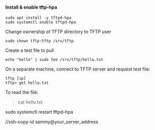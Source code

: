 #### Install & enable tftp-hpa
>
    sudo apt install -y tftpd-hpa
    sudo systemctl enable tftpd-hpa
    
Change ownership of TFTP directory to TFTP user
>
    sudo chown tftp:tftp /srv/tftp
Create a test file to pull

>   
    echo "hello" | sudo tee /srv/tftp/hello.txt



On a separate machine, connect to TFTP server and request test file:
>
    tftp [ip]
    tftp> get hello.txt

To read the file:
>   cat hello.txt

sudo systemctl restart tftpd-hpa


//ssh-copy-id sammy@your_server_address